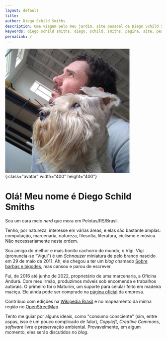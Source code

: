 ```yaml
---
layout: default
title:
author: Diego Schild Smiths
description: Uma viagem pelo meu jardim, site pessoal de Diego Schild Smiths
keywords: diego schild smiths, diego, schild, smiths, pagina, site, pessoal, blog
permalink: /
---
```


![Eu e o meu amigo cachorro, ambos de perfil, olhando para o horizonte.](/assets/images/pages/eu.webp){:class="avatar" width="400" height="400"}

# Olá! Meu nome é Diego Schild Smiths

Sou um cara meio _nerd_ que mora em Pelotas/RS/Brasil.

Tenho, por natureza, interesse em várias áreas, e elas são bastante amplas: computação, marcenaria, natureza, filosofia, literatura, ciclismo e música. Não necessariamente nesta ordem.

Sou amigo do melhor e mais bonito cachorro do mundo, o Vígi. Vígi (pronuncia-se “Vígui”) é um _Schnauzer_ miniatura de pelo branco nascido em 29 de maio de 2011. Ah, ele chegou a ter um _blog_ chamado [Sobre barbas e bigodes](https://sobrebarbasebigodes.wordpress.com/), mas cansou e parou de escrever.

Fui, de 2016 até junho de 2022, proprietário de uma marcenaria, a Oficina Andurá. Com meu irmão, produzimos móveis sob encomenda e trabalhos autorais. O primeiro foi o Maturim, um suporte para celular feito em madeira maciça. Ele ainda pode ser comprado na [página oficial](https://oficinaandura.com/) da empresa.

Contribuo com edições na [Wikipedia Brasil](https://pt.wikipedia.org/) e no mapeamento da minha região no [OpenStreetMap](https://www.openstreetmap.org/).

Tento me guiar por alguns ideais, como "consumo consciente" (sim, entre aspas, isso é um pouco complicado de falar), _Copyleft_, _Creative Commons_, _software_ livre e preservação ambiental. Provavelmente, em algum momento, eles serão discutidos no _blog_.

